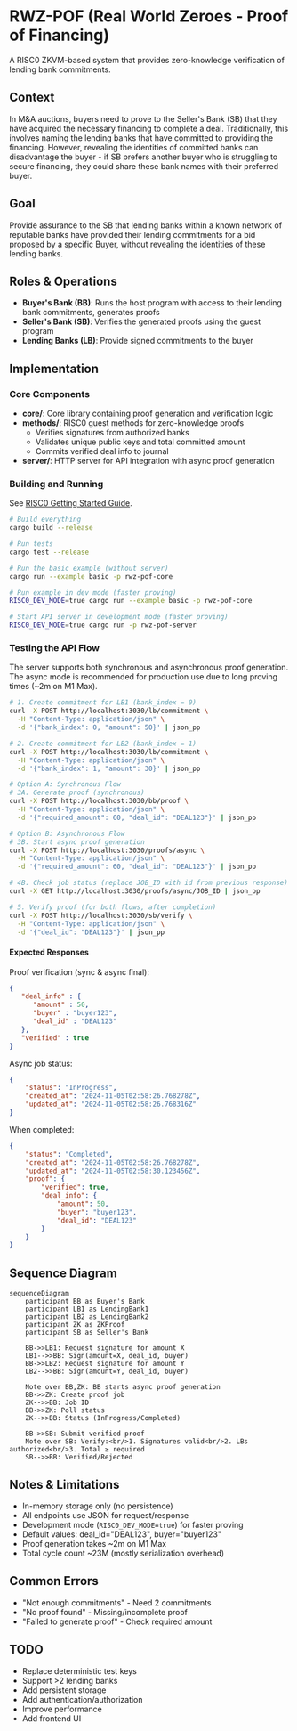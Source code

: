 # RWZ-POF (Real World Zeroes - Proof of Financing)

A RISC0 ZKVM-based system that provides zero-knowledge verification of lending bank commitments.

## Context

In M&A auctions, buyers need to prove to the Seller's Bank (SB) that they have acquired the necessary financing to complete a deal. Traditionally, this involves naming the lending banks that have committed to providing the financing. However, revealing the identities of committed banks can disadvantage the buyer - if SB prefers another buyer who is struggling to secure financing, they could share these bank names with their preferred buyer.

## Goal

Provide assurance to the SB that lending banks within a known network of reputable banks have provided their lending commitments for a bid proposed by a specific Buyer, without revealing the identities of these lending banks.

## Roles & Operations

- **Buyer's Bank (BB)**: Runs the host program with access to their lending bank commitments, generates proofs
- **Seller's Bank (SB)**: Verifies the generated proofs using the guest program
- **Lending Banks (LB)**: Provide signed commitments to the buyer

## Implementation

### Core Components
- **core/**: Core library containing proof generation and verification logic
- **methods/**: RISC0 guest methods for zero-knowledge proofs
  - Verifies signatures from authorized banks
  - Validates unique public keys and total committed amount
  - Commits verified deal info to journal
- **server/**: HTTP server for API integration with async proof generation

### Building and Running

See [RISC0 Getting Started Guide](https://dev.risczero.com/api/getting-started).

```bash
# Build everything
cargo build --release

# Run tests
cargo test --release

# Run the basic example (without server)
cargo run --example basic -p rwz-pof-core

# Run example in dev mode (faster proving)
RISC0_DEV_MODE=true cargo run --example basic -p rwz-pof-core

# Start API server in development mode (faster proving)
RISC0_DEV_MODE=true cargo run -p rwz-pof-server
```

### Testing the API Flow

The server supports both synchronous and asynchronous proof generation. The async mode is recommended for production use due to long proving times (~2m on M1 Max).

```bash
# 1. Create commitment for LB1 (bank_index = 0)
curl -X POST http://localhost:3030/lb/commitment \
  -H "Content-Type: application/json" \
  -d '{"bank_index": 0, "amount": 50}' | json_pp

# 2. Create commitment for LB2 (bank_index = 1)
curl -X POST http://localhost:3030/lb/commitment \
  -H "Content-Type: application/json" \
  -d '{"bank_index": 1, "amount": 30}' | json_pp

# Option A: Synchronous Flow
# 3A. Generate proof (synchronous)
curl -X POST http://localhost:3030/bb/proof \
  -H "Content-Type: application/json" \
  -d '{"required_amount": 60, "deal_id": "DEAL123"}' | json_pp

# Option B: Asynchronous Flow
# 3B. Start async proof generation
curl -X POST http://localhost:3030/proofs/async \
  -H "Content-Type: application/json" \
  -d '{"required_amount": 60, "deal_id": "DEAL123"}' | json_pp

# 4B. Check job status (replace JOB_ID with id from previous response)
curl -X GET http://localhost:3030/proofs/async/JOB_ID | json_pp

# 5. Verify proof (for both flows, after completion)
curl -X POST http://localhost:3030/sb/verify \
  -H "Content-Type: application/json" \
  -d '{"deal_id": "DEAL123"}' | json_pp
```

#### Expected Responses

Proof verification (sync & async final):
```json
{
   "deal_info" : {
      "amount" : 50,
      "buyer" : "buyer123",
      "deal_id" : "DEAL123"
   },
   "verified" : true
}
```

Async job status:
```json
{
    "status": "InProgress",
    "created_at": "2024-11-05T02:58:26.768278Z",
    "updated_at": "2024-11-05T02:58:26.768316Z"
}
```

When completed:
```json
{
    "status": "Completed",
    "created_at": "2024-11-05T02:58:26.768278Z",
    "updated_at": "2024-11-05T02:58:30.123456Z",
    "proof": {
        "verified": true,
        "deal_info": {
            "amount": 50,
            "buyer": "buyer123",
            "deal_id": "DEAL123"
        }
    }
}
```

## Sequence Diagram

```mermaid
sequenceDiagram
    participant BB as Buyer's Bank
    participant LB1 as LendingBank1
    participant LB2 as LendingBank2
    participant ZK as ZKProof
    participant SB as Seller's Bank

    BB->>LB1: Request signature for amount X
    LB1-->>BB: Sign(amount=X, deal_id, buyer)
    BB->>LB2: Request signature for amount Y
    LB2-->>BB: Sign(amount=Y, deal_id, buyer)

    Note over BB,ZK: BB starts async proof generation
    BB->>ZK: Create proof job
    ZK-->>BB: Job ID
    BB->>ZK: Poll status
    ZK-->>BB: Status (InProgress/Completed)

    BB->>SB: Submit verified proof
    Note over SB: Verify:<br/>1. Signatures valid<br/>2. LBs authorized<br/>3. Total ≥ required
    SB-->>BB: Verified/Rejected
```

## Notes & Limitations
- In-memory storage only (no persistence)
- All endpoints use JSON for request/response
- Development mode (`RISC0_DEV_MODE=true`) for faster proving
- Default values: deal_id="DEAL123", buyer="buyer123"
- Proof generation takes ~2m on M1 Max
- Total cycle count ~23M (mostly serialization overhead)

## Common Errors
- "Not enough commitments" - Need 2 commitments
- "No proof found" - Missing/incomplete proof
- "Failed to generate proof" - Check required amount

## TODO
- Replace deterministic test keys
- Support >2 lending banks
- Add persistent storage
- Add authentication/authorization
- Improve performance
- Add frontend UI